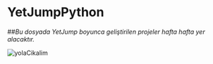 # **YetJumpPython**
##*Bu dosyada YetJump boyunca geliştirilen projeler hafta hafta yer alacaktır.*

![yolaCikalim](https://publicdomainvectors.org/photos/sail-ship-silhouette-freesvg.org.jpg)
